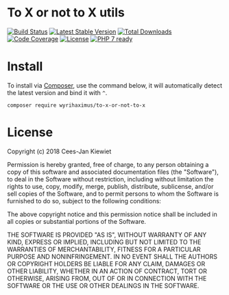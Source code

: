 # To X or not to X utils

[![Build Status](https://travis-ci.com/WyriHaximus/php-to-x-or-not-to-x.svg?branch=master)](https://travis-ci.com/WyriHaximus/php-to-x-or-not-to-x)
[![Latest Stable Version](https://poser.pugx.org/WyriHaximus/to-x-or-not-to-x/v/stable.png)](https://packagist.org/packages/WyriHaximus/to-x-or-not-to-x)
[![Total Downloads](https://poser.pugx.org/WyriHaximus/to-x-or-not-to-x/downloads.png)](https://packagist.org/packages/WyriHaximus/to-x-or-not-to-x)
[![Code Coverage](https://scrutinizer-ci.com/g/WyriHaximus/php-to-x-or-not-to-x/badges/coverage.png?b=master)](https://scrutinizer-ci.com/g/WyriHaximus/php-to-x-or-not-to-x/?branch=master)
[![License](https://poser.pugx.org/WyriHaximus/to-x-or-not-to-x/license.png)](https://packagist.org/packages/WyriHaximus/to-x-or-not-to-x)
[![PHP 7 ready](http://php7ready.timesplinter.ch/WyriHaximus/reactphp-http-middleware-clear-body/badge.svg)](https://travis-ci.org/WyriHaximus/reactphp-http-middleware-clear-body)

# Install

To install via [Composer](http://getcomposer.org/), use the command below, it will automatically detect the latest version and bind it with `^`.

```
composer require wyrihaximus/to-x-or-not-to-x
```

# License

Copyright (c) 2018 Cees-Jan Kiewiet

Permission is hereby granted, free of charge, to any person obtaining a copy
of this software and associated documentation files (the "Software"), to deal
in the Software without restriction, including without limitation the rights
to use, copy, modify, merge, publish, distribute, sublicense, and/or sell
copies of the Software, and to permit persons to whom the Software is
furnished to do so, subject to the following conditions:

The above copyright notice and this permission notice shall be included in all
copies or substantial portions of the Software.

THE SOFTWARE IS PROVIDED "AS IS", WITHOUT WARRANTY OF ANY KIND, EXPRESS OR
IMPLIED, INCLUDING BUT NOT LIMITED TO THE WARRANTIES OF MERCHANTABILITY,
FITNESS FOR A PARTICULAR PURPOSE AND NONINFRINGEMENT. IN NO EVENT SHALL THE
AUTHORS OR COPYRIGHT HOLDERS BE LIABLE FOR ANY CLAIM, DAMAGES OR OTHER
LIABILITY, WHETHER IN AN ACTION OF CONTRACT, TORT OR OTHERWISE, ARISING FROM,
OUT OF OR IN CONNECTION WITH THE SOFTWARE OR THE USE OR OTHER DEALINGS IN THE
SOFTWARE.

